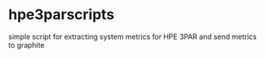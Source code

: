 # hpe3parscripts
simple script for extracting system metrics for HPE 3PAR and send metrics to graphite
